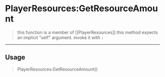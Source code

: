 # PlayerResources:GetResourceAmount
> this function is a member of [[PlayerResources]]
> this method expects an implicit "self" argument. invoke it with `:`
-----
## Usage
> PlayerResources:GetResourceAmount()
